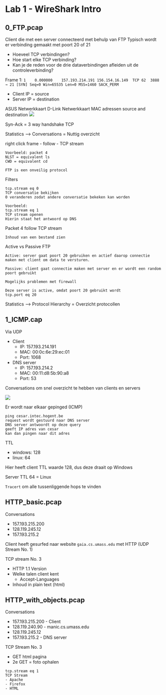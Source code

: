 # Lab 1 - WireShark Intro

## 0_FTP.pcap

Client die met een server connecteerd met behulp van FTP
Typisch wordt er verbinding gemaakt met poort 20 of 21
- Hoeveel TCP verbindingen?
- Hoe start elke TCP verbinding?
- Kan je de reden voor de drie dataverbindingen afleiden uit de controleverbinding?

Frame 1:
```1	0.000000	157.193.214.191	156.154.16.149	TCP	62	3888 → 21 [SYN] Seq=0 Win=65535 Len=0 MSS=1460 SACK_PERM```
	
- Client IP = source
- Server IP = destination

ASUS Netwerkkaart 
D-Link Netwerkkaart 
MAC adressen source and destination 
![](../Attachments/Pasted%20image%2020230217110649.png)

Syn-Ack = 3 way handshake TCP

Statistics --> Conversations
= Nuttig overzicht

right click frame - follow - TCP stream
```
Voorbeeld: packet 4
NLST = equivalent ls
CWD = equivalent cd

FTP is een onveilig protocol
```

Filters
```
tcp.stream eq 0
TCP conversatie bekijken
0 veranderen zodat andere conversatie bekeken kan worden

Voorbeeld:
tcp.stream eq 1
TCP stream openen
Hierin staat het antwoord op DNS
```

Packet 4 follow TCP stream
```
Inhoud van een bestand zien
```

Active vs Passive FTP
```
Active: server gaat poort 20 gebruiken en actief daarop connectie maken met client om data te versturen.

Passive: client gaat connectie maken met server en er wordt een random poort gebruikt

Mogelijks problemen met firewall

Deze server is active, omdat poort 20 gebruikt wordt
tcp.port eq 20
```

Statistics --> Protocol Hierarchy
= Overzicht protocollen

## 1_ICMP.cap


Via UDP
- Client
	- IP: 157.193.214.191
	- MAC: 00:0c:6e:29:ec:01
	- Port: 1068
- DNS server
	- IP: 157.193.214.2
	- MAC: 00:11:d8:5b:90:a8
	- Port: 53

Conversations om snel overzicht te hebben van clients en servers

![](../Attachments/Pasted%20image%2020230217113827.png)

Er wordt naar elkaar gepinged (ICMP)

```
ping cesar.intec.hogent.be
request wordt gestuurd naar DNS server
DNS server antwoordt op deze query
geeft IP adres van cesar
kan dan pingen naar dit adres
```

TTL 
- windows: 128
- linux: 64

Hier heeft client TTL waarde 128, dus deze draait op Windows

Server TTL 64 = Linux

`Tracert` om alle tussenliggende hops te vinden

## HTTP_basic.pcap

Conversations
- 157.193.215.200
- 128.119.245.12
- 157.193.215.2

Client heeft gesurfed naar website `gaia.cs.umass.edu` met HTTP (UDP Stream No. 1)

TCP stream No. 3
- HTTP 1.1 Version
- Welke talen client kent
	- Accept-Languages
- Inhoud in plain text (html)

## HTTP_with_objects.pcap

Conversations
- 157.193.215.200 - Client
- 128.119.240.90 - manic.cs.umass.edu
- 128.119.245.12
- 157.193.215.2 - DNS server

TCP Stream No. 3
- GET html pagina
- 2e GET = foto ophalen

```
tcp.stream eq 1
TCP Stream
- Apache
- Firefox
- HTML
``` 



